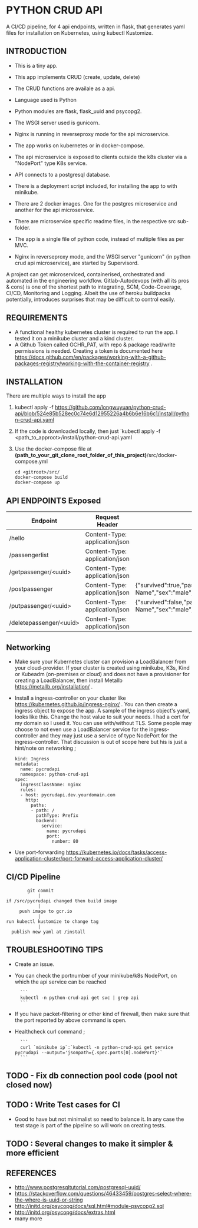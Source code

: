 # PYTHON CRUD API

A CI/CD pipeline, for 4 api endpoints, written in flask, that generates yaml files for installation on Kubernetes, using kubectl Kustomize. 

## INTRODUCTION

* This is a tiny app.

* This app implements CRUD (create, update, delete)

* The CRUD functions are availale as a api.

* Language used is Python

* Python modules are flask, flask_uuid and psycopg2.

* The WSGI server used is gunicorn.

* Nginx is running in reverseproxy mode for the api microservice.

* The app works on kubernetes or in docker-compose.

* The api microservice is exposed to clients outside the k8s cluster via a "NodePort" type K8s service.

* API connects to a postgresql database.

* There is a deployment script included, for installing the app to with minikube.

* There are 2 docker images. One for the postgres microservice and another for the api microservice.

* There are microservice specific readme files, in the respective src sub-folder.

* The app is a single file of python code, instead of multiple files as per MVC.

* Nginx in reverseproxy mode, and the WSGI server "gunicorn" (in python crud api microservice), are started by Supervisord.

A project can get microserviced, containerised, orchestrated and automated in the engineering workflow. Gitlab-Autodevops (with all its pros & cons) is one of the shortest path to integrating, SCM, Code-Coverage, CI/CD, Monitoring and Logging. Albeit the use of heroku buildpacks potentially, introduces surprises that may be difficult to control easily.

## REQUIREMENTS

- A functional healthy kubernetes cluster is required to run the app. I tested it on a minikube cluster and a kind cluster.
- A Github Token called GCHR_PAT, with repo & package read/write permissions is needed. Creating a token is documented here https://docs.github.com/en/packages/working-with-a-github-packages-registry/working-with-the-container-registry .

## INSTALLATION

There are multiple ways to install the app

  1. kubectl apply -f https://github.com/longwuyuan/python-crud-api/blob/524e85b528ec0c74e6d12955226a4b6b6e16b6c1/install/python-crud-api.yaml

  2. If the code is downloaded locally, then just `kubectl apply -f <path_to_approot>/install/python-crud-api.yaml

  3. Use the docker-compose file at __(path_to_your_git_clone_root_folder_of_this_project)__/src/docker-compose.yml

        ```
        cd <gitroot>/src/
        docker-compose build
        docker-compose up
        ```

## API ENDPOINTS Exposed

Endpoint                    |       Request Header              |       Request Body
----------------------------|-----------------------------------|-------------------
/hello                      | Content-Type: application/json    |
/passengerlist              | Content-Type: application/json    |
/getpassenger/\<uuid\>      | Content-Type: application/json    |
/postpassenger              | Content-Type: application/json              | {"survived":true,"passengerClass":2,"name":"Post-Test-Name","sex":"male","age":27.0,"siblingsOrSpousesAboard":0,"parentsOrChildrenAboard":0,"fare":13.0}       |
/putpassenger/\<uuid\>      | Content-Type: application/json    | {"survived":false,"passengerClass":2,"name":"Put-Test-Name","sex":"male","age":27.0,"siblingsOrSpousesAboard":0,"parentsOrChildrenAboard":0,"fare":13.0}
/deletepassenger/\<uuid\>    | Content-Type: application/json    |

## Networking

- Make sure your Kubernetes cluster can provision a LoadBalancer from your cloud-provider. If your cluster is created using minikube, K3s, Kind or Kubeadm (on-premises or cloud) and does not have a provisioner for creating a LoadBalancer, then install Metallb https://metallb.org/installation/ .

- Install a ingress-controller on your cluster like https://kubernetes.github.io/ingress-nginx/ . You can then create a ingress object to expose the app. A sample of the ingress object's yaml, looks like this. Change the host value to suit your needs. I had a cert for my domain so I used it. You can use with/without TLS. Some people may choose to not even use a LoadBalancer service for the ingress-controller and they may just use a service of type NodePort for the ingress-controller. That discussion is out of scope here but his is just a hint/note on networking ;
  ```
  kind: Ingress
  metadata:
    name: pycrudapi
    namespace: python-crud-api
  spec:
    ingressClassName: nginx
    rules:
    - host: pycrudapi.dev.yourdomain.com
      http:
        paths:
        - path: /
          pathType: Prefix
          backend:
            service:
              name: pycrudapi
              port:
                number: 80
  ```

- Use port-forwarding https://kubernetes.io/docs/tasks/access-application-cluster/port-forward-access-application-cluster/ 

## CI/CD Pipeline
```
        git commit
            |
if /src/pycrudapi changed then build image
            |
     push image to gcr.io
            |
run kubectl kustomize to change tag
            |
  publish new yaml at /install
```

## TROUBLESHOOTING TIPS

* Create an issue.

* You can check the portnumber of your minikube/k8s NodePort, on which the api service can be reached

        ```
        kubectl -n python-crud-api get svc | grep api
        ```

* If you have packet-filtering or other kind of firewall, then make sure that the port reported by above command is open.

* Healthcheck curl command ;

        ```
        curl `minikube ip`:`kubectl -n python-crud-api get service pycrudapi --output='jsonpath={.spec.ports[0].nodePort}'`
        ```

## TODO - Fix db connection pool code (pool not closed now)

## TODO : Write Test cases for CI

* Good to have but not minimalist so need to balance it. In any case the test stage is part of the pipeline so will work on creating tests.

## TODO : Several changes to make it simpler & more efficient

## REFERENCES

* <http://www.postgresqltutorial.com/postgresql-uuid/>
* <https://stackoverflow.com/questions/46433459/postgres-select-where-the-where-is-uuid-or-string>
* <http://initd.org/psycopg/docs/sql.html#module-psycopg2.sql>
* <http://initd.org/psycopg/docs/extras.html>
* many more
